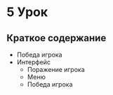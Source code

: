 # 5 Урок

## Краткое содержание

- Победа игрока
- Интерфейс
  - Поражение игрока
  - Меню
  - Победа игрока
